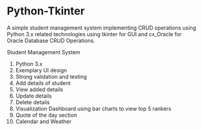 # Python-Tkinter
A simple student management system implementing CRUD operations using Python 3.x related technologies using tkinter for GUI and cx_Oracle for Oracle Database CRUD Operations.

Student Management System

1. Python 3.x 
2. Exemplary UI design 
3. Strong validation and testing
4. Add details of student
5. View added details
6. Update details 
7. Delete details 
8. Visualization Dashboard using bar charts to view top 5 rankers 
9. Quote of the day section 
10. Calendar and Weather
